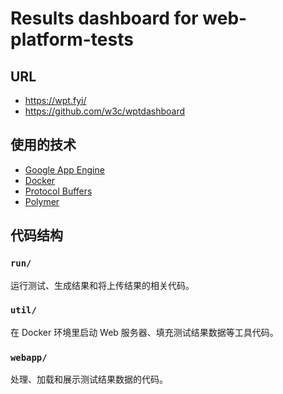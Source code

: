 # Results dashboard for web-platform-tests

## URL

* https://wpt.fyi/
* https://github.com/w3c/wptdashboard

## 使用的技术

* [Google App Engine](https://cloud.google.com/appengine/)
* [Docker](https://www.docker.com/)
* [Protocol Buffers](https://github.com/google/protobuf)
* [Polymer](https://www.polymer-project.org/)

## 代码结构

### `run/`

运行测试、生成结果和将上传结果的相关代码。

### `util/`

在 Docker 环境里启动 Web 服务器、填充测试结果数据等工具代码。

### `webapp/`

处理、加载和展示测试结果数据的代码。
